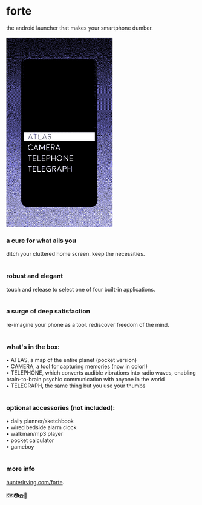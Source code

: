 # forte
the android launcher that makes your smartphone dumber.
<br><br>
<img src="forte.gif" height=500>
<br>
<h3>a cure for what ails you</h3>
ditch your cluttered home screen. keep the necessities.<br>
<br>
<h3>robust and elegant</h3>
touch and release to select one of four built-in applications.<br>
<br>
<h3>a surge of deep satisfaction</h3>
re-imagine your phone as a tool. rediscover freedom of the mind.<br>
<br>
<h3>what's in the box:</h3>
• ATLAS, a map of the entire planet (pocket version)<br>
• CAMERA, a tool for capturing memories (now in color!)<br>
• TELEPHONE, which converts audible vibrations into radio waves, enabling brain-to-brain psychic communication with anyone in the world<br>
• TELEGRAPH, the same thing but you use your thumbs<br>
<br>
<h3>optional accessories (not included):</h3>
• daily planner/sketchbook<br>
• wired bedside alarm clock<br>
• walkman/mp3 player<br>
• pocket calculator<br>
• gameboy<br>
<br>
<h3>more info</h3>
<a href="http://www.hunterirving.com/forte">hunterirving.com/forte</a>.
<br><br>
🗺️📷☎️📃
